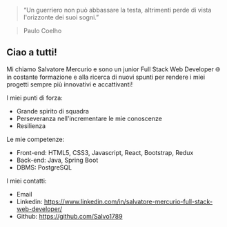 > “Un guerriero non può abbassare la testa, altrimenti perde di vista l'orizzonte dei suoi sogni.”

> Paulo Coelho

Ciao a tutti!
---
Mi chiamo Salvatore Mercurio e sono un junior Full Stack Web Developer 🌐 in costante formazione e alla ricerca di nuovi spunti per rendere i miei progetti sempre più innovativi e accattivanti!

I miei punti di forza:
* Grande spirito di squadra
* Perseveranza nell'incrementare le mie conoscenze
* Resilienza
  
Le mie competenze:
* Front-end: HTML5, CSS3, Javascript, React, Bootstrap, Redux
* Back-end: Java, Spring Boot
* DBMS: PostgreSQL

I miei contatti:
* Email
* Linkedin: https://www.linkedin.com/in/salvatore-mercurio-full-stack-web-developer/
* Github: https://github.com/Salvo1789
